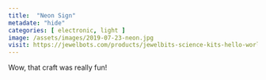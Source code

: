 ```yaml
---
title:  "Neon Sign"
metadate: "hide"
categories: [ electronic, light ]
image: /assets/images/2019-07-23-neon.jpg
visit: https://jewelbots.com/products/jewelbits-science-kits-hello-world-neon
---
```

Wow, that craft was really fun!
